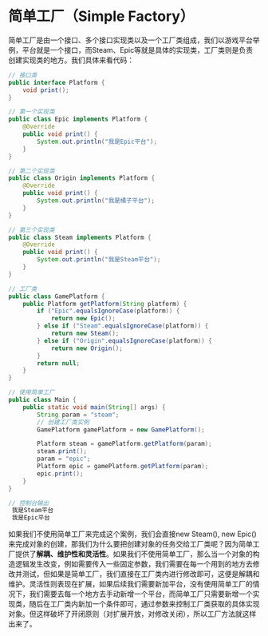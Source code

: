 # 简单工厂（Simple Factory）

简单工厂是由一个接口、多个接口实现类以及一个工厂类组成，我们以游戏平台举例，平台就是一个接口，而Steam、Epic等就是具体的实现类，工厂类则是负责创建实现类的地方。我们具体来看代码：

```java
// 接口类
public interface Platform {
    void print();
}

// 第一个实现类
public class Epic implements Platform {
    @Override
    public void print() {
        System.out.println("我是Epic平台");
    }
}

// 第二个实现类
public class Origin implements Platform {
    @Override
    public void print() {
        System.out.println("我是橘子平台");
    }
}

// 第三个实现类
public class Steam implements Platform {
    @Override
    public void print() {
        System.out.println("我是Steam平台");
    }
}

// 工厂类
public class GamePlatform {
    public Platform getPlatform(String platform) {
        if ("Epic".equalsIgnoreCase(platform)) {
            return new Epic();
        } else if ("Steam".equalsIgnoreCase(platform)) {
            return new Steam();
        } else if ("Origin".equalsIgnoreCase(platform)) {
            return new Origin();
        }
        return null;
    }
}

// 使用简单工厂
public class Main {
    public static void main(String[] args) {
        String param = "steam";
        // 创建工厂类实例
        GamePlatform gamePlatform = new GamePlatform();

        Platform steam = gamePlatform.getPlatform(param);
        steam.print();
        param = "epic";
        Platform epic = gamePlatform.getPlatform(param);
        epic.print();
    }
}

// 控制台输出
 我是Steam平台
 我是Epic平台
```

如果我们不使用简单工厂来完成这个案例，我们会直接new Steam(), new Epic()来完成对象的创建，那我们为什么要把创建对象的任务交给工厂类呢？因为简单工厂提供了**解耦、维护性和灵活性**。如果我们不使用简单工厂，那么当一个对象的构造逻辑发生改变，例如需要传入一些固定参数，我们需要在每一个用到的地方去修改并测试，但如果是简单工厂，我们直接在工厂类内进行修改即可，这便是解耦和维护。灵活性则表现在扩展，如果后续我们需要新加平台，没有使用简单工厂的情况下，我们需要去每一个地方去手动新增一个平台，而简单工厂只需要新增一个实现类，随后在工厂类内新加一个条件即可，通过参数来控制工厂类获取的具体实现对象。但这样破坏了开闭原则（对扩展开放，对修改关闭），所以工厂方法就这样出来了。

